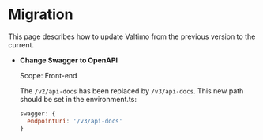 # Migration

This page describes how to update Valtimo from the previous version to the current.

*   **Change Swagger to OpenAPI**

    Scope: Front-end

    The `/v2/api-docs` has been replaced by `/v3/api-docs`. This new path should be set in the environment.ts:

    ```javascript
    swagger: {
      endpointUri: '/v3/api-docs'
    }
    ```
